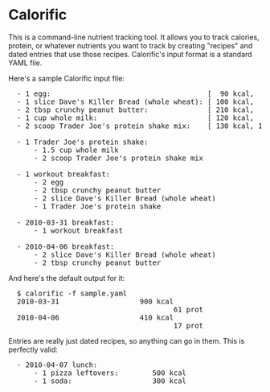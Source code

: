 Calorific
=========

This is a command-line nutrient tracking tool. It allows you
to track calories, protein, or whatever nutrients you want to
track by creating "recipes" and dated entries that use those
recipes. Calorific's input format is a standard YAML file.

Here's a sample Calorific input file:
<pre>
  - 1 egg:                                     [  90 kcal,  8 prot ]
  - 1 slice Dave's Killer Bread (whole wheat): [ 100 kcal,  5 prot ]
  - 2 tbsp crunchy peanut butter:              [ 210 kcal,  7 prot ]
  - 1 cup whole milk:                          [ 120 kcal,  8 prot ]
  - 2 scoop Trader Joe's protein shake mix:    [ 130 kcal, 16 prot ]
  
  - 1 Trader Joe's protein shake:
      - 1.5 cup whole milk
      - 2 scoop Trader Joe's protein shake mix
  
  - 1 workout breakfast:
      - 2 egg
      - 2 tbsp crunchy peanut butter
      - 2 slice Dave's Killer Bread (whole wheat)
      - 1 Trader Joe's protein shake
  
  - 2010-03-31 breakfast:
      - 1 workout breakfast
  
  - 2010-04-06 breakfast:
      - 2 slice Dave's Killer Bread (whole wheat)
      - 2 tbsp crunchy peanut butter
</pre>

And here's the default output for it:
<pre>
  $ calorific -f sample.yaml
  2010-03-31 <total>                  900 kcal
                                       61 prot
  2010-04-06 <total>                  410 kcal
                                       17 prot
</pre>

Entries are really just dated recipes, so anything can go in them.
This is perfectly valid:

<pre>
  - 2010-04-07 lunch:
      - 1 pizza leftovers:        500 kcal
      - 1 soda:                   300 kcal
</pre>
